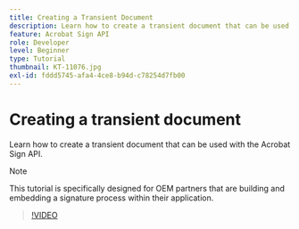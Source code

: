 ```yaml
---
title: Creating a Transient Document
description: Learn how to create a transient document that can be used with the Acrobat Sign API
feature: Acrobat Sign API
role: Developer
level: Beginner
type: Tutorial
thumbnail: KT-11076.jpg
exl-id: fddd5745-afa4-4ce8-b94d-c78254d7fb00
---
```

# Creating a transient document

Learn how to create a transient document that can be used with the Acrobat Sign API.

>[!NOTE]
>
>This tutorial is specifically designed for OEM partners that are building and embedding a signature process within their application.

>[!VIDEO](https://video.tv.adobe.com/v/347351?hidetitle=true)
